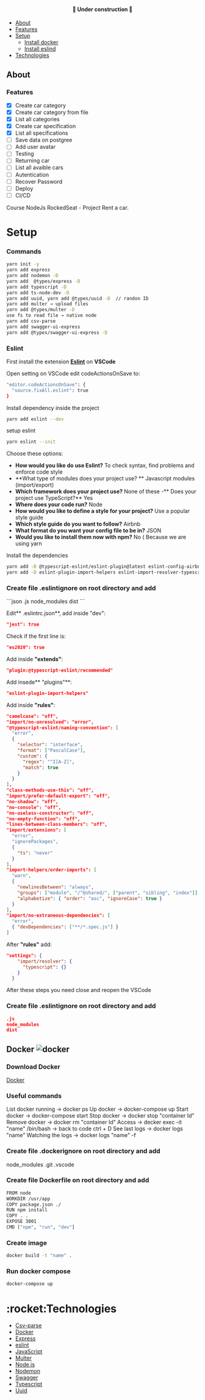 <h4 align="center"> 
	🚧  Under construction  🚧
</h4>

 * [About](#about)
 * [Features](#features)
 * [Setup](#setup)
    * [Install docker](#docker)
    * [Install eslind](#eslint)
 * [Technologies](#technologies)


<a id="about"></a>
## About

<a id="features"></a>
### Features

- [x] Create car category
- [x] Create car category from file
- [x] List all categories
- [x] Create car specification
- [x] List all specifications
- [ ] Save data on postgree
- [ ] Add user avatar
- [ ] Testing
- [ ] Returning car
- [ ] List all avaible cars
- [ ] Autentication
- [ ] Recover Password
- [ ] Deploy
- [ ] CI/CD

Course NodeJs RockedSeat - Project Rent a car.

<a id="setup"></a>
<h1>Setup</h1>

<h3>Commands</h3>

```bash
yarn init -y
yarn add express
yarn add nodemon -D
yarn add  @types/express -D
yarn add typescript -D
yarn add ts-node-dev -D
yarn add uuid, yarn add @types/uuid -D  // randon ID
yarn add multer → upload files
yarn add @types/multer -D
use fs to read file → native node
yarn add csv-parse
yarn add swagger-ui-express
yarn add @types/swagger-ui-express -D
```

<a id="eslint"></a>
<h3>Eslint</h3>

First install the extension [**Eslint**](https://marketplace.visualstudio.com/items?itemName=dbaeumer.vscode-eslint) on **VSCode**

Open setting on VSCode edit codeActionsOnSave to:
```bash
"editor.codeActionsOnSave": {
  "source.fixAll.eslint": true
}
```
Install dependency inside the project
```bash
yarn add eslint --dev
```

setup eslint
```bash
yarn eslint --init
```

Choose these options:
- **How would you like do use Eslint?**
   To check syntax, find problems and enforce code style
- **What type of modules does your project use? **
   Javascript modules (import/export)
- **Which framework does your project use?**
   None of these
-** Does your project use TypeScript?**
   Yes
- **Where does your code run?**
   Node
- **How would you like to define a style for your project?**
   Use a popular style guide
-  **Which style guide do you want to follow?**
   Airbnb
-  **What format do you want your config file to be in?**
   JSON
-  **Would you like to install them now with npm?**
      No ( Because we are using yarn
     
Install the dependencies
```bash
yarn add -D @typescript-eslint/eslint-plugin@latest eslint-config-airbnb-base@latest eslint-plugin-import@^2.22.1 @typescript-eslint/parser@latest
yarn add -D eslint-plugin-import-helpers eslint-import-resolver-typescript
```

<h3>Create file .eslintignore on root directory and add</h3>
```json
.js
node_modules
dist
```

Edit** .eslintrc.json**, add inside "dev":
```json
"jest": true
```

Check if the first line is:
 ```json
 "es2020": true
```

Add inside **"extends"**:
```json
"plugin:@typescript-eslint/recommended"
```

Add insede** "plugins"**:
```json
"eslint-plugin-import-helpers"
```

Add inside **"rules"**:
```json
"camelcase": "off",
"import/no-unresolved": "error",
"@typescript-eslint/naming-convention": [
  "error",
  {
    "selector": "interface",
    "format": ["PascalCase"],
    "custom": {
      "regex": "^I[A-Z]",
      "match": true
    }
  }
],
"class-methods-use-this": "off",
"import/prefer-default-export": "off",
"no-shadow": "off",
"no-console": "off",
"no-useless-constructor": "off",
"no-empty-function": "off",
"lines-between-class-members": "off",
"import/extensions": [
  "error",
  "ignorePackages",
  {
    "ts": "never"
  }
],
"import-helpers/order-imports": [
  "warn",
  {
    "newlinesBetween": "always",
    "groups": ["module", "/^@shared/", ["parent", "sibling", "index"]],
    "alphabetize": { "order": "asc", "ignoreCase": true }
  }
],
"import/no-extraneous-dependencies": [
  "error",
  { "devDependencies": ["**/*.spec.js"] }
]
```

After **"rules"** add:
```json
"settings": {
    "import/resolver": {
      "typescript": {}
    }
  }
```

After these steps you need close and reopen the VSCode

<h3>Create file .eslintignore on root directory and add</h3>

```json
.js
node_modules
dist
```

<a id="docker"></a>

## Docker ![docker](https://user-images.githubusercontent.com/24212720/115613120-66623780-a2c2-11eb-8af8-e5abc3a8386e.png)

<h3>Download Docker</h3>

[Docker](https://www.docker.com/products/docker-desktop)

<h3>Useful commands</h3>
List docker running → docker ps
Up docker → docker-compose up
Start docker → docker-compose start
Stop docker → docker stop "container Id"
Remove docker → docker rm "container Id"
Access → decker exec -it "name" /bin/bash → back to code ctrl + D
See last logs → docker logs "name"
Watching the logs → docker logs "name" -f

<h3>Create file .dockerignore on root directory and add</h3>
node_modules
.git
.vscode

<h3>Create file Dockerfile on root directory and add</h3>

```bash
FROM node
WORKDIR /usr/app
COPY package.json ./
RUN npm install
COPY . .
EXPOSE 3001
CMD ["npm", "run", "dev"]
```

<h3>Create image</h3>

```bash
docker build -t "name" .
```

<h3>Run docker compose</h3>

```bash
docker-compose up 
```


<a id="technologies"></a>
<h1> :rocket:Technologies</h1>

- [Csv-parse](https://csv.js.org/parse/)
- [Docker](https://www.docker.com/products/docker-desktop)
- [Express](https://expressjs.com/)
- [eslint ](https://eslint.org/)
- [JavaScript](https://www.javascript.com/)
- [Multer](https://yarnpkg.com/)
- [Node.js](https://nodejs.org/en/)
- [Nodemon](https://nodemon.io/)
- [Swagger](https://swagger.io/docs/open-source-tools/swagger-ui/usage/installation/)
- [Typescript](https://www.typescriptlang.org/)
- [Uuid](https://yarnpkg.com/package/uuid)
